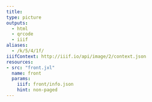```yaml
---
title:
type: picture
outputs:
  - html
  - qrcode
  - iiif
aliases:
  - /k/5/4/1f/
iiifContext: http://iiif.io/api/image/2/context.json
resources:
- src: "front.jxl"
  name: front
  params:
    iiif: front/info.json
    hint: non-paged
---
```

